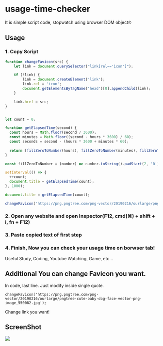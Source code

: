 # usage-time-checker
It is simple script code, stopwatch using browser DOM object⏰

## Usage

### 1. Copy Script

```js
function changeFavicon(src) {
    let link = document.querySelector("link[rel~='icon']");

    if (!link) {
        link = document.createElement('link');
        link.rel = 'icon';
        document.getElementsByTagName('head')[0].appendChild(link);
    }

    link.href = src;
}


let count = 0;

function getElapsedTime(second) {
  const hours = Math.floor(second / 3600);
  const minutes = Math.floor((second - hours * 3600) / 60);
  const seconds = second - (hours * 3600 + minutes * 60);
  
  return [fillZeroToNumber(hours), fillZeroToNumber(minutes), fillZeroToNumber(seconds)].join(':');
}

const fillZeroToNumber = (number) => number.toString().padStart(2, '0');

setInterval(() => {
  ++count;
  document.title = getElapsedTime(count);
}, 1000);

document.title = getElapsedTime(count);

changeFavicon('https://png.pngtree.com/png-vector/20190216/ourlarge/pngtree-cute-baby-dog-face-vector-png-image_550082.jpg');
```

### 2. Open any website and open Inspector(F12, cmd(⌘) + shift + i, fn + F12)

### 3. Paste copied text of first step

### 4. Finish, Now you can check your usage time on borwser tab!

Useful Study, Coding, Youtube Watching, Game, etc...

## Additional You can change Favicon you want.

In code, last line. Just modify inside single quote.

`changeFavicon('https://png.pngtree.com/png-vector/20190216/ourlarge/pngtree-cute-baby-dog-face-vector-png-image_550082.jpg');`

Change link you want!

## ScreenShot

![](https://user-images.githubusercontent.com/48552260/106499362-d81cb780-6503-11eb-8a31-974c8adfc8a2.png)
